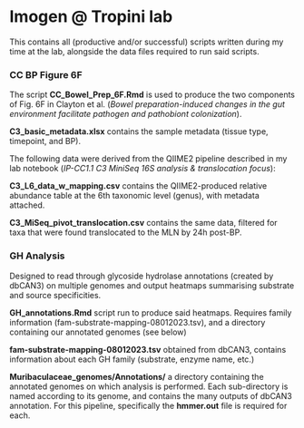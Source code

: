# Imogen @ Tropini lab

This contains all (productive and/or successful) scripts written during my time at the lab, alongside the data files required to run said scripts.

### CC BP Figure 6F

The script **CC_Bowel_Prep_6F.Rmd** is used to produce the two components of Fig. 6F in Clayton et al. (*Bowel preparation-induced changes in the gut environment facilitate pathogen and pathobiont colonization*). 

**C3_basic_metadata.xlsx** contains the sample metadata (tissue type, timepoint, and BP). 

The following data were derived from the QIIME2 pipeline described in my lab notebook (*IP-CC1.1 C3 MiniSeq 16S analysis & translocation focus*):

**C3_L6_data_w_mapping.csv** contains the QIIME2-produced relative abundance table at the 6th taxonomic level (genus), with metadata attached.

**C3_MiSeq_pivot_translocation.csv** contains the same data, filtered for taxa that were found translocated to the MLN by 24h post-BP.

### GH Analysis

Designed to read through glycoside hydrolase annotations (created by dbCAN3) on multiple genomes and output heatmaps summarising substrate and source specificities. 

**GH_annotations.Rmd** script run to produce said heatmaps. Requires family information (fam-substrate-mapping-08012023.tsv), and a directory containing our annotated genomes (see below)

**fam-substrate-mapping-08012023.tsv** obtained from dbCAN3, contains information about each GH family (substrate, enzyme name, etc.)

**Muribaculaceae_genomes/Annotations/** a directory containing the annotated genomes on which analysis is performed. Each sub-directory is named according to its genome, and contains the many outputs of dbCAN3 annotation. For this pipeline, specifically the **hmmer.out** file is required for each.